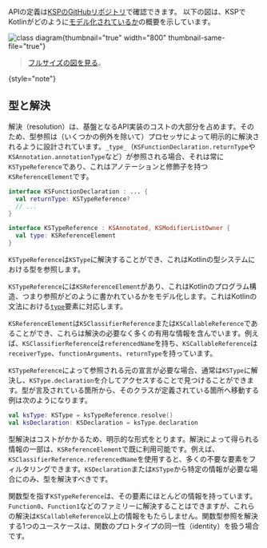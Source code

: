 [//]: # (title: KSPがKotlinコードをどのようにモデル化するか)

APIの定義は[KSPのGitHubリポジトリ](https://github.com/google/ksp/tree/main/api/src/main/kotlin/com/google/devtools/ksp)で確認できます。
以下の図は、KSPでKotlinがどのように[モデル化されているか](https://github.com/google/ksp/tree/main/api/src/main/kotlin/com/google/devtools/ksp/symbol/)の概要を示しています。

![class diagram](ksp-class-diagram.svg){thumbnail="true" width="800" thumbnail-same-file="true"}

> [フルサイズの図を見る](https://kotlinlang.org/docs/images/ksp-class-diagram.svg)。
>
{style="note"}

## 型と解決

解決（resolution）は、基盤となるAPI実装のコストの大部分を占めます。そのため、型参照は（いくつかの例外を除いて）プロセッサによって明示的に解決されるように設計されています。`_type_`（`KSFunctionDeclaration.returnType`や`KSAnnotation.annotationType`など）が参照される場合、それは常に`KSTypeReference`であり、これはアノテーションと修飾子を持つ`KSReferenceElement`です。

```kotlin
interface KSFunctionDeclaration : ... {
  val returnType: KSTypeReference?
  // ...
}

interface KSTypeReference : KSAnnotated, KSModifierListOwner {
  val type: KSReferenceElement
}
```

`KSTypeReference`は`KSType`に解決することができ、これはKotlinの型システムにおける型を参照します。

`KSTypeReference`には`KSReferenceElement`があり、これはKotlinのプログラム構造、つまり参照がどのように書かれているかをモデル化します。これはKotlinの文法における[`type`](https://kotlinlang.org/docs/reference/grammar.html#type)要素に対応します。

`KSReferenceElement`は`KSClassifierReference`または`KSCallableReference`であることができ、これらは解決の必要なく多くの有用な情報を含んでいます。例えば、`KSClassifierReference`は`referencedName`を持ち、`KSCallableReference`は`receiverType`、`functionArguments`、`returnType`を持っています。

`KSTypeReference`によって参照される元の宣言が必要な場合、通常は`KSType`に解決し、`KSType.declaration`を介してアクセスすることで見つけることができます。型が言及されている箇所から、そのクラスが定義されている箇所へ移動する例は次のようになります。

```kotlin
val ksType: KSType = ksTypeReference.resolve()
val ksDeclaration: KSDeclaration = ksType.declaration
```

型解決はコストがかかるため、明示的な形式をとります。解決によって得られる情報の一部は、`KSReferenceElement`で既に利用可能です。例えば、`KSClassifierReference.referencedName`を使用すると、多くの不要な要素をフィルタリングできます。`KSDeclaration`または`KSType`から特定の情報が必要な場合にのみ、型を解決すべきです。

関数型を指す`KSTypeReference`は、その要素にほとんどの情報を持っています。`Function0`、`Function1`などのファミリーに解決することはできますが、これらの解決は`KSCallableReference`以上の情報をもたらしません。関数型参照を解決する1つのユースケースは、関数のプロトタイプの同一性（identity）を扱う場合です。